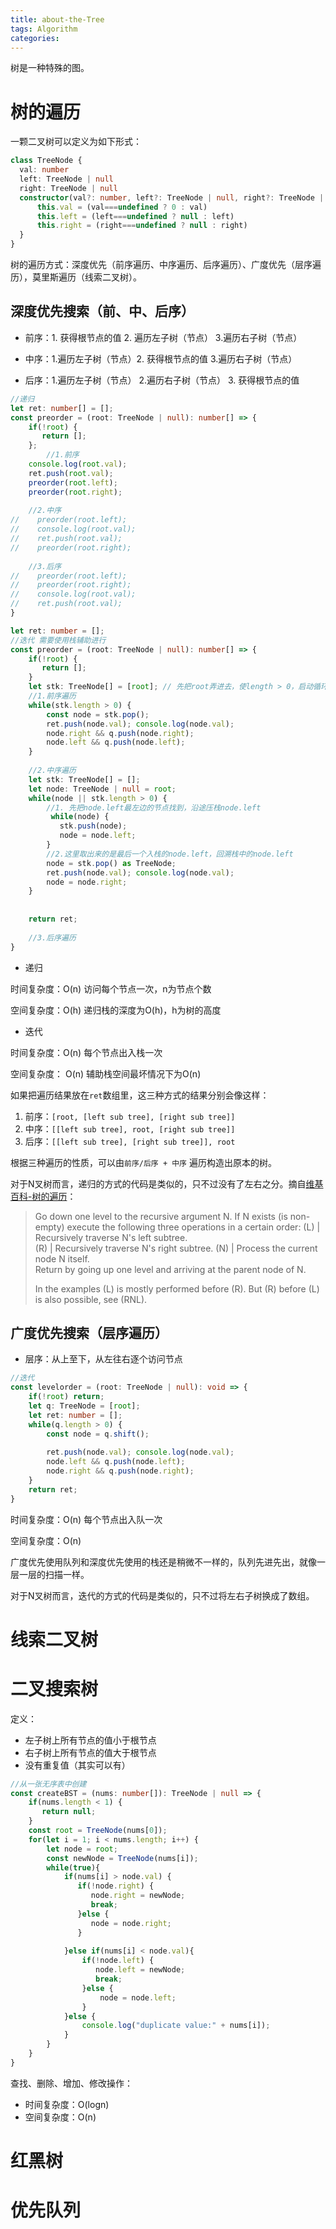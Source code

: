 ```yaml
---
title: about-the-Tree
tags: Algorithm
categories:
---
```


树是一种特殊的图。

# 树的遍历

一颗二叉树可以定义为如下形式：

```typescript
class TreeNode {
  val: number
  left: TreeNode | null
  right: TreeNode | null
  constructor(val?: number, left?: TreeNode | null, right?: TreeNode | null) {
      this.val = (val===undefined ? 0 : val)
      this.left = (left===undefined ? null : left)
      this.right = (right===undefined ? null : right)
  }
}
```

树的遍历方式：深度优先（前序遍历、中序遍历、后序遍历）、广度优先（层序遍历），莫里斯遍历（线索二叉树）。

## 深度优先搜索（前、中、后序）

* 前序：1. 获得根节点的值 2. 遍历左子树（节点） 3.遍历右子树（节点）

* 中序：1.遍历左子树（节点）2. 获得根节点的值 3.遍历右子树（节点）
* 后序：1.遍历左子树（节点） 2.遍历右子树（节点） 3. 获得根节点的值

```typescript
//递归
let ret: number[] = [];
const preorder = (root: TreeNode | null): number[] => {
    if(!root) {
       return [];
    };
        //1.前序
	console.log(root.val);
    ret.push(root.val);
    preorder(root.left);
    preorder(root.right);
    
    //2.中序
//    preorder(root.left);
//    console.log(root.val);
//    ret.push(root.val);
//    preorder(root.right);
    
    //3.后序
//    preorder(root.left);
//    preorder(root.right);
//    console.log(root.val);
//    ret.push(root.val);
}

let ret: number = [];
//迭代 需要使用栈辅助进行
const preorder = (root: TreeNode | null): number[] => {
    if(!root) {
       return [];
    }
    let stk: TreeNode[] = [root]; // 先把root弄进去，使length > 0，启动循环
    //1.前序遍历
    while(stk.length > 0) {
		const node = stk.pop();
        ret.push(node.val); console.log(node.val);
        node.right && q.push(node.right);
        node.left && q.push(node.left);
    }
    
    //2.中序遍历
    let stk: TreeNode[] = [];
    let node: TreeNode | null = root;
    while(node || stk.length > 0) {
        //1. 先把node.left最左边的节点找到，沿途压栈node.left
         while(node) {
           stk.push(node);
           node = node.left;
        }   
		//2.这里取出来的是最后一个入栈的node.left，回溯栈中的node.left
     	node = stk.pop() as TreeNode;
        ret.push(node.val); console.log(node.val);
        node = node.right;
    }
    
    
    return ret;
    
    //3.后序遍历
}
```

* 递归

时间复杂度：O(n) 访问每个节点一次，n为节点个数

空间复杂度：O(h) 递归栈的深度为O(h)，h为树的高度

* 迭代

时间复杂度：O(n) 每个节点出入栈一次

空间复杂度： O(n) 辅助栈空间最坏情况下为O(n)



如果把遍历结果放在`ret`数组里，这三种方式的结果分别会像这样：

1. 前序：`[root, [left sub tree], [right sub tree]]`
2. 中序：`[[left sub tree], root, [right sub tree]]`
3. 后序：`[[left sub tree], [right sub tree]], root`

根据三种遍历的性质，可以由`前序/后序 + 中序` 遍历构造出原本的树。



对于N叉树而言，递归的方式的代码是类似的，只不过没有了左右之分。摘自[维基百科-树的遍历](https://en.wikipedia.org/wiki/Tree_traversal#Depth-first_search_of_binary_tree)：

> Go down one level to the recursive argument N. If N exists (is non-empty) execute the following three operations in a certain order:
> (L)                                                          | Recursively traverse N's left subtree.  
> (R)                                                          | Recursively traverse N's right subtree. 
> (N)                                                          | Process the current node N itself.      
> Return by going up one level and arriving at the parent node of N.                                       
> 
>In the examples (L) is mostly performed before (R). But (R) before (L) is also possible, see (RNL).



## 广度优先搜索（层序遍历）

* 层序：从上至下，从左往右逐个访问节点

```typescript
//迭代
const levelorder = (root: TreeNode | null): void => {
    if(!root) return;
    let q: TreeNode = [root];
	let ret: number = [];
    while(q.length > 0) {
    	const node = q.shift();
        
        ret.push(node.val); console.log(node.val);
        node.left && q.push(node.left);
        node.right && q.push(node.right);
    }
    return ret;
}
```

时间复杂度：O(n) 每个节点出入队一次

空间复杂度：O(n) 

广度优先使用队列和深度优先使用的栈还是稍微不一样的，队列先进先出，就像一层一层的扫描一样。



对于N叉树而言，迭代的方式的代码是类似的，只不过将左右子树换成了数组。



# 线索二叉树

# 二叉搜索树

定义：

* 左子树上所有节点的值小于根节点
* 右子树上所有节点的值大于根节点
* 没有重复值（其实可以有）

```typescript
//从一张无序表中创建
const createBST = (nums: number[]): TreeNode | null => {
	if(nums.length < 1) {
       return null;
    }
    const root = TreeNode(nums[0]);
    for(let i = 1; i < nums.length; i++) {
        let node = root;
        const newNode = TreeNode(nums[i]);
       	while(true){
       		if(nums[i] > node.val) {
               if(!node.right) {
                  node.right = newNode;
                  break;
               }else {
                  node = node.right;
               }
               
            }else if(nums[i] < node.val){
                if(!node.left) {
                   node.left = newNode;
                   break;
                }else {
                    node = node.left;
                }
            }else {
                console.log("duplicate value:" + nums[i]);
            }
        }
    }
}
```

查找、删除、增加、修改操作：

* 时间复杂度：O(logn)
* 空间复杂度：O(n)



# 红黑树

# 优先队列

